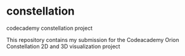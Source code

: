 # constellation
codecademy constellation project

This repository contains my submission for the Codeacademy Orion Constellation 2D and 3D visualization project
